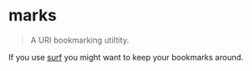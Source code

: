 # marks

> A URI bookmarking utiltity.

If you use [surf][surf] you might want to keep your bookmarks around.

[surf]: https://surf.suckless.org
